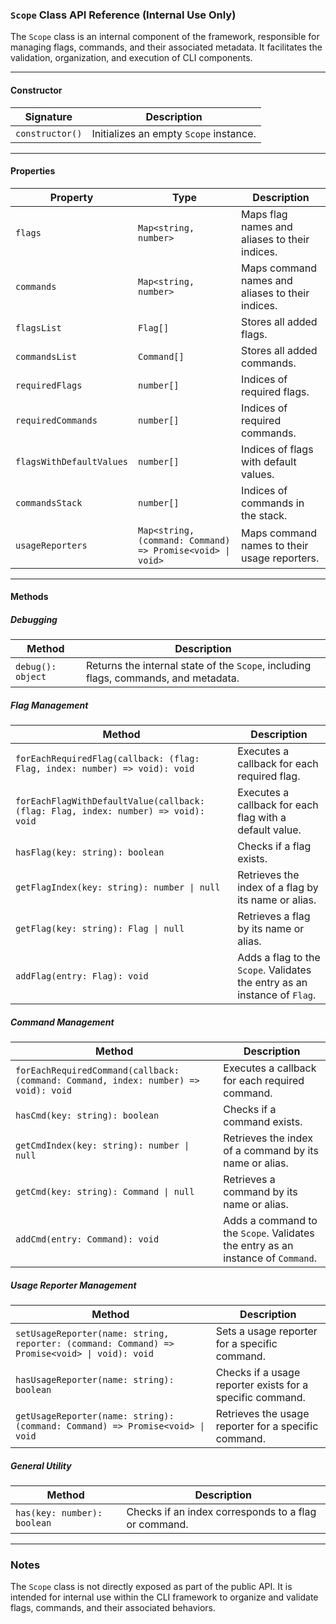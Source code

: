 ### `Scope` Class API Reference (Internal Use Only)

The `Scope` class is an internal component of the framework, responsible for managing flags, commands, and their associated metadata. It facilitates the validation, organization, and execution of CLI components.

---

#### Constructor

| Signature       | Description                            |
| --------------- | -------------------------------------- |
| `constructor()` | Initializes an empty `Scope` instance. |

---

#### Properties

| Property                 | Type                                                       | Description                                      |
| ------------------------ | ---------------------------------------------------------- | ------------------------------------------------ |
| `flags`                  | `Map<string, number>`                                      | Maps flag names and aliases to their indices.    |
| `commands`               | `Map<string, number>`                                      | Maps command names and aliases to their indices. |
| `flagsList`              | `Flag[]`                                                   | Stores all added flags.                          |
| `commandsList`           | `Command[]`                                                | Stores all added commands.                       |
| `requiredFlags`          | `number[]`                                                 | Indices of required flags.                       |
| `requiredCommands`       | `number[]`                                                 | Indices of required commands.                    |
| `flagsWithDefaultValues` | `number[]`                                                 | Indices of flags with default values.            |
| `commandsStack`          | `number[]`                                                 | Indices of commands in the stack.                |
| `usageReporters`         | `Map<string, (command: Command) => Promise<void> \| void>` | Maps command names to their usage reporters.     |

---

#### Methods

##### Debugging

| Method            | Description                                                                         |
| ----------------- | ----------------------------------------------------------------------------------- |
| `debug(): object` | Returns the internal state of the `Scope`, including flags, commands, and metadata. |

##### Flag Management

| Method                                                                             | Description                                                               |
| ---------------------------------------------------------------------------------- | ------------------------------------------------------------------------- |
| `forEachRequiredFlag(callback: (flag: Flag, index: number) => void): void`         | Executes a callback for each required flag.                               |
| `forEachFlagWithDefaultValue(callback: (flag: Flag, index: number) => void): void` | Executes a callback for each flag with a default value.                   |
| `hasFlag(key: string): boolean`                                                    | Checks if a flag exists.                                                  |
| `getFlagIndex(key: string): number \| null`                                        | Retrieves the index of a flag by its name or alias.                       |
| `getFlag(key: string): Flag \| null`                                               | Retrieves a flag by its name or alias.                                    |
| `addFlag(entry: Flag): void`                                                       | Adds a flag to the `Scope`. Validates the entry as an instance of `Flag`. |

##### Command Management

| Method                                                                              | Description                                                                     |
| ----------------------------------------------------------------------------------- | ------------------------------------------------------------------------------- |
| `forEachRequiredCommand(callback: (command: Command, index: number) => void): void` | Executes a callback for each required command.                                  |
| `hasCmd(key: string): boolean`                                                      | Checks if a command exists.                                                     |
| `getCmdIndex(key: string): number \| null`                                          | Retrieves the index of a command by its name or alias.                          |
| `getCmd(key: string): Command \| null`                                              | Retrieves a command by its name or alias.                                       |
| `addCmd(entry: Command): void`                                                      | Adds a command to the `Scope`. Validates the entry as an instance of `Command`. |

##### Usage Reporter Management

| Method                                                                                        | Description                                               |
| --------------------------------------------------------------------------------------------- | --------------------------------------------------------- |
| `setUsageReporter(name: string, reporter: (command: Command) => Promise<void> \| void): void` | Sets a usage reporter for a specific command.             |
| `hasUsageReporter(name: string): boolean`                                                     | Checks if a usage reporter exists for a specific command. |
| `getUsageReporter(name: string): (command: Command) => Promise<void> \| void`                 | Retrieves the usage reporter for a specific command.      |

##### General Utility

| Method                      | Description                                          |
| --------------------------- | ---------------------------------------------------- |
| `has(key: number): boolean` | Checks if an index corresponds to a flag or command. |

---

### Notes

The `Scope` class is not directly exposed as part of the public API. It is intended for internal use within the CLI framework to organize and validate flags, commands, and their associated behaviors.
